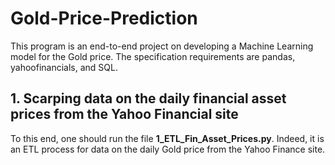 # Gold-Price-Prediction

This program is an end-to-end project on developing a Machine Learning model for the Gold price. The specification requirements are pandas, yahoofinancials, and SQL.

## 1. Scarping data on the daily financial asset prices from the Yahoo Financial site

To this end, one should run the file **1_ETL_Fin_Asset_Prices.py**. Indeed, it is an ETL process for data on the daily Gold price from the Yahoo Finance site. 


